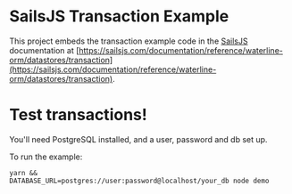 SailsJS Transaction Example
===========================

This project embeds the transaction example code in the [SailsJS](https://www.npmjs.com/package/sails) documentation at [https://sailsjs.com/documentation/reference/waterline-orm/datastores/transaction](https://sailsjs.com/documentation/reference/waterline-orm/datastores/transaction).

# Test transactions!

You'll need PostgreSQL installed, and a user, password and db set up.

To run the example:

	yarn &&
	DATABASE_URL=postgres://user:password@localhost/your_db node demo
